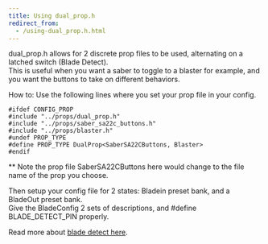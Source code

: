 ```yaml
---
title: Using dual_prop.h
redirect_from:
  - /using-dual_prop.h.html
---
```

dual_prop.h allows for 2 discrete prop files to be used, 
alternating on a latched switch (Blade Detect).   
This is useful when you want a saber to 
toggle to a blaster for example, 
and you want the buttons to take on different behaviors.

How to: Use the following lines where you set your prop file in your config.
```
#ifdef CONFIG_PROP   
#include "../props/dual_prop.h"   
#include "../props/saber_sa22c_buttons.h"   
#include "../props/blaster.h"   
#undef PROP_TYPE   
#define PROP_TYPE DualProp<SaberSA22CButtons, Blaster>   
#endif   
```
** Note the prop file SaberSA22CButtons here would change
to the file name of the prop you choose.

Then setup your config file for 2 states:
Bladein preset bank, and a BladeOut preset bank.   
Give the BladeConfig 2 sets of descriptions, and
#define BLADE_DETECT_PIN properly.

Read more about [blade detect here](/blade-detect.html).
